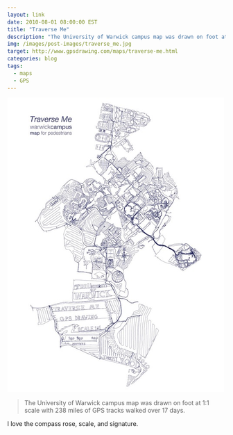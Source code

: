 ```yaml
---
layout: link
date: 2010-08-01 08:00:00 EST
title: "Traverse Me"
description: "The University of Warwick campus map was drawn on foot at 1:1 scale with 238 miles of GPS tracks walked over 17 days."
img: /images/post-images/traverse_me.jpg
target: http://www.gpsdrawing.com/maps/traverse-me.html
categories: blog
tags:
  - maps
  - GPS
---
```


![GPX map of campus](/images/post-images/traverse_me.jpg "GPX map of campus")

>The University of Warwick campus map was drawn on foot at 1:1 scale with 238 miles of GPS tracks walked over 17 days.

I love the compass rose, scale, and signature.
